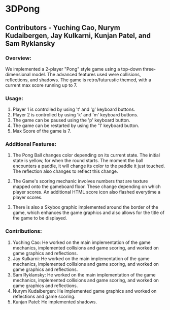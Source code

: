 # 3DPong 

## Contributors - Yuching Cao, Nurym Kudaibergen, Jay Kulkarni, Kunjan Patel, and Sam Ryklansky

### Overview:

We implemented a 2-player "Pong" style game using a top-down three-dimensional model. The advanced features used were collisions, reflections, and shadows. 
The game is retro/futurustic themed, with a current max score running up to 7. 

### Usage:

  1. Player 1 is controlled by using 't' and 'g' keyboard buttons.
  2. Player 2 is controlled by using 'k' and 'm' keyboard buttons.
  3. The game can be paused using the 'p' keyboard button.
  4. The game can be restarted by using the '1' keyboard button. 
  5. Max Score of the game is 7.

### Additional Features:

  1. The Pong Ball changes color depending on its current state. The initial state is yellow, for when the round starts. The moment the ball encounters a paddle, it will change its color to the paddle it just touched. The reflection also changes to reflect this change.

  2. The Game's scoring mechanic involves numbers that are texture mapped onto the gameboard floor. These change depending on which player scores. An additional HTML score icon also flashed everytime a player scores.

  3. There is also a Skybox graphic implemented around the border of the game, which enhances the game graphics and also allows for the title of the game to be displayed.

### Contributions: 
  1. Yuching Cao: He worked on the main implementation of the game mechanics, implemented collisions and game scoring, and worked on game graphics and reflections. 
  2. Jay Kulkarni: He worked on the main implementation of the game mechanics,  implemented collisions and game scoring, and worked on game graphics and reflections. 
  3. Sam Ryklansky: He worked on the main implementation of the game mechanics, implemented collisions and game scoring, and worked on game graphics and reflections. 
  4. Nurym Kudaibergen: He implemented game graphics and worked on reflections and game scoring. 
  5. Kunjan Patel: He implemented shadows. 

